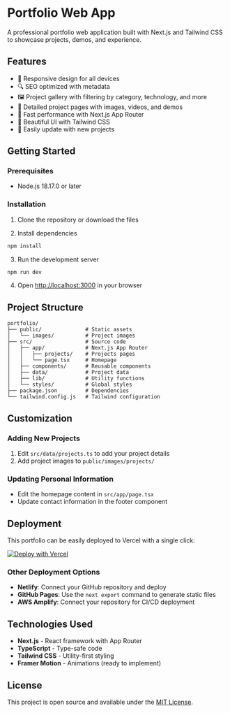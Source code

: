 # Portfolio Web App

A professional portfolio web application built with Next.js and Tailwind CSS to showcase projects, demos, and experience.

## Features

- 📱 Responsive design for all devices
- 🔍 SEO optimized with metadata
- 🖼️ Project gallery with filtering by category, technology, and more
- 📄 Detailed project pages with images, videos, and demos
- 💨 Fast performance with Next.js App Router
- 🎨 Beautiful UI with Tailwind CSS
- 🔄 Easily update with new projects

## Getting Started

### Prerequisites

- Node.js 18.17.0 or later

### Installation

1. Clone the repository or download the files

2. Install dependencies
```bash
npm install
```

3. Run the development server
```bash
npm run dev
```

4. Open [http://localhost:3000](http://localhost:3000) in your browser

## Project Structure

```
portfolio/
├── public/              # Static assets
│   └── images/          # Project images
├── src/                 # Source code
│   ├── app/             # Next.js App Router
│   │   ├── projects/    # Projects pages
│   │   └── page.tsx     # Homepage
│   ├── components/      # Reusable components
│   ├── data/            # Project data
│   ├── lib/             # Utility functions
│   └── styles/          # Global styles
├── package.json         # Dependencies
└── tailwind.config.js   # Tailwind configuration
```

## Customization

### Adding New Projects

1. Edit `src/data/projects.ts` to add your project details
2. Add project images to `public/images/projects/`

### Updating Personal Information

- Edit the homepage content in `src/app/page.tsx`
- Update contact information in the footer component

## Deployment

This portfolio can be easily deployed to Vercel with a single click:

[![Deploy with Vercel](https://vercel.com/button)](https://vercel.com/new/clone?repository-url=https://github.com/yourusername/portfolio)

### Other Deployment Options

- **Netlify**: Connect your GitHub repository and deploy
- **GitHub Pages**: Use the `next export` command to generate static files
- **AWS Amplify**: Connect your repository for CI/CD deployment

## Technologies Used

- **Next.js** - React framework with App Router
- **TypeScript** - Type-safe code
- **Tailwind CSS** - Utility-first styling
- **Framer Motion** - Animations (ready to implement)

## License

This project is open source and available under the [MIT License](LICENSE).
